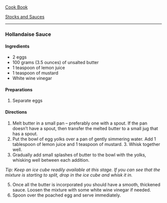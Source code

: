 [Cook Book](https://github.com/vmsmith/CookBook/blob/master/README.md)  

[Stocks and Sauces](https://github.com/vmsmith/CookBook/blob/master/stocks_sauces.md)  

-----  

### Hollandaise Sauce     

#### Ingredients  

* 2 eggs  
* 100 grams (3.5 ounces) of unsalted butter  
* 1 teaspoon of lemon juice  
* 1 teaspoon of mustard  
* White wine vinegar  

#### Preparations  

1. Separate eggs  

#### Directions  

1. Melt butter in a small pan – preferably one with a spout. If the pan doesn’t have a spout, then transfer the melted butter to a small jug that has a spout.    
2. Put the bowl of egg yolks over a pan of gently simmering water. Add 1 tablespoon of lemon juice and 1 teaspoon of mustard.   3. Whisk together well.  
4. Gradually add small splashes of butter to the bowl with the yolks, whisking well between each addition.  

*Tip: Keep an ice cube readily available at this stage. If you can see that the mixture is starting to split, drop in the ice cube and whisk it in.*

5. Once all the butter is incorporated you should have a smooth, thickened sauce. Loosen the mixture with some white wine vinegar if needed.  
6. Spoon over the poached egg and serve immediately.  
